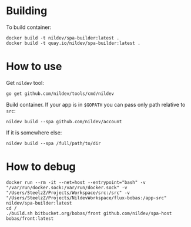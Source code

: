 # Building

To build container:

```
docker build -t nildev/spa-builder:latest .
docker build -t quay.io/nildev/spa-builder:latest .
```

# How to use

Get `nildev` tool:
```
go get github.com/nildev/tools/cmd/nildev
```

Build container. If your app is in `$GOPATH` you can pass only path relative to `src`:
```
nildev build --spa github.com/nildev/account
```

If it is somewhere else:
```
nildev build --spa /full/path/to/dir
```

# How to debug

```
docker run --rm -it --net=host --entrypoint="bash" -v "/var/run/docker.sock:/var/run/docker.sock" -v "/Users/SteelzZ/Projects/Workspace/src:/src" -v "/Users/SteelzZ/Projects/NildevWorkspace/flux-bobas:/app-src" nildev/spa-builder:latest
cd /
./build.sh bitbucket.org/bobas/front github.com/nildev/spa-host bobas/front:latest
```